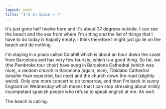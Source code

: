 ```yaml
---
layout: post
title: "I'm in Spain :-)"
---
```

It's just gone half twelve here and it's about 37 degrees outside. I can see
the beach and the sea from where I'm sitting and the list of things that I
have to do today is happily empty. I think therefore I might just go lie on
the beach and do nothing.

I'm staying in a place called Calafell which is about an hour down the coast
from Barcelona and has very few tourists, which is a good thing. So far, we
(the Pembroke tour choir) have sung in Barcelona Cathedral (which was nice), a
random church in Barcelona (again, nice), Tibidabo Cathedral (smaller than
expected, but nice) and the church down the road (slightly weird). Only one
more concert to do tomorrow, and then I'm back in sunny England on Wednesday
which means that I can stop stressing about mildly incompetant spanish people
who refuse to speak english at me. Ah well.

The beach is calling.

